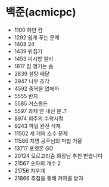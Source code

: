 # 백준(acmicpc)
- 1100 하얀 칸  
- 1292 쉽게 푸는 문제
- 1408 24  
- 1439 뒤집기  
- 1453 피시방 알바  
- 1817 짐 챙기는 숌  
- 2839 설탕 배달  
- 2947 나무 조각  
- 4592 중복을 없애자  
- 5555 반지  
- 5585 거스름돈  
- 5597 과제 안 내신 분..?  
- 8974 희주의 수학시험  
- 9243 파일 완전 삭제  
- 11502 세 개의 소수 문제  
- 11586 지영 공주님의 마법 거울  
- 13717 포켓몬 GO  
- 20124 모르고리즘 회장님 추천 받습니다  
- 21567 숫자의 개수 2  
- 21756 지우개  
- 21866 추첨을 통해 커피를 받자
